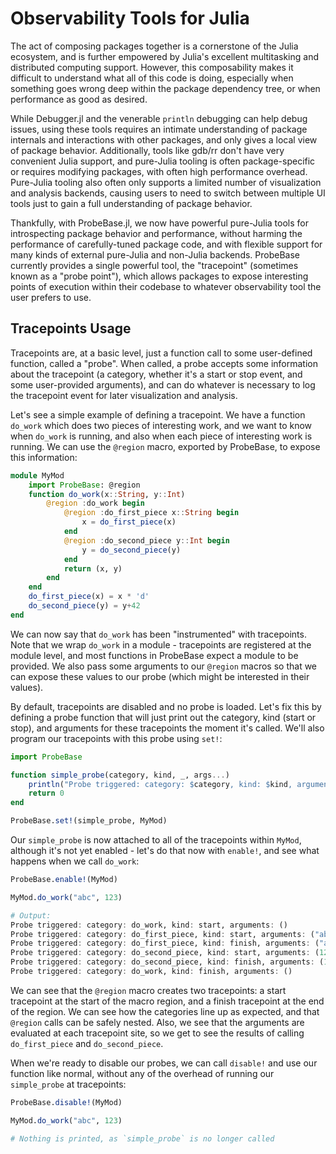 # Observability Tools for Julia

The act of composing packages together is a cornerstone of the Julia ecosystem,
and is further empowered by Julia's excellent multitasking and distributed
computing support. However, this composability makes it difficult to understand
what all of this code is doing, especially when something goes wrong deep
within the package dependency tree, or when performance as good as desired.

While Debugger.jl and the venerable `println` debugging can help debug issues,
using these tools requires an intimate understanding of package internals and
interactions with other packages, and only gives a local view of package
behavior. Additionally, tools like gdb/rr don't have very convenient Julia
support, and pure-Julia tooling is often package-specific or requires modifying
packages, with often high performance overhead. Pure-Julia tooling also often
only supports a limited number of visualization and analysis backends, causing
users to need to switch between multiple UI tools just to gain a full
understanding of package behavior.

Thankfully, with ProbeBase.jl, we now have powerful pure-Julia tools for
introspecting package behavior and performance, without harming the performance
of carefully-tuned package code, and with flexible support for many kinds of
external pure-Julia and non-Julia backends. ProbeBase currently provides a
single powerful tool, the "tracepoint" (sometimes known as a "probe point"),
which allows packages to expose interesting points of execution within their
codebase to whatever observability tool the user prefers to use.

## Tracepoints Usage

Tracepoints are, at a basic level, just a function call to some user-defined
function, called a "probe". When called, a probe accepts some information about
the tracepoint (a category, whether it's a start or stop event, and some
user-provided arguments), and can do whatever is necessary to log the
tracepoint event for later visualization and analysis.

Let's see a simple example of defining a tracepoint. We have a function
`do_work` which does two pieces of interesting work, and we want to know when
`do_work` is running, and also when each piece of interesting work is running.
We can use the `@region` macro, exported by ProbeBase, to expose this
information:

```julia
module MyMod
    import ProbeBase: @region
    function do_work(x::String, y::Int)
        @region :do_work begin
            @region :do_first_piece x::String begin
                x = do_first_piece(x)
            end
            @region :do_second_piece y::Int begin
                y = do_second_piece(y)
            end
            return (x, y)
        end
    end
    do_first_piece(x) = x * 'd'
    do_second_piece(y) = y+42
end
```

We can now say that `do_work` has been "instrumented" with tracepoints. Note
that we wrap `do_work` in a module - tracepoints are registered at the module
level, and most functions in ProbeBase expect a module to be provided. We also
pass some arguments to our `@region` macros so that we can expose these values
to our probe (which might be interested in their values).

By default, tracepoints are disabled and no probe is loaded. Let's fix this by
defining a probe function that will just print out the category, kind (start or
stop), and arguments for these tracepoints the moment it's called. We'll also
program our tracepoints with this probe using `set!`:

```julia
import ProbeBase

function simple_probe(category, kind, _, args...)
    println("Probe triggered: category: $category, kind: $kind, arguments: $args")
    return 0
end

ProbeBase.set!(simple_probe, MyMod)
```

Our `simple_probe` is now attached to all of the tracepoints within `MyMod`,
although it's not yet enabled - let's do that now with `enable!`, and see what happens when we
call `do_work`:

```julia
ProbeBase.enable!(MyMod)

MyMod.do_work("abc", 123)

# Output:
Probe triggered: category: do_work, kind: start, arguments: ()
Probe triggered: category: do_first_piece, kind: start, arguments: ("abc",)
Probe triggered: category: do_first_piece, kind: finish, arguments: ("abcd",)
Probe triggered: category: do_second_piece, kind: start, arguments: (123,)
Probe triggered: category: do_second_piece, kind: finish, arguments: (165,)
Probe triggered: category: do_work, kind: finish, arguments: ()
```

We can see that the `@region` macro creates two tracepoints: a start tracepoint
at the start of the macro region, and a finish tracepoint at the end of the
region. We can see how the categories line up as expected, and that `@region`
calls can be safely nested. Also, we see that the arguments are evaluated at
each tracepoint site, so we get to see the results of calling `do_first_piece`
and `do_second_piece`.

When we're ready to disable our probes, we can call `disable!` and use our
function like normal, without any of the overhead of running our `simple_probe`
at tracepoints:

```julia
ProbeBase.disable!(MyMod)

MyMod.do_work("abc", 123)

# Nothing is printed, as `simple_probe` is no longer called
```
